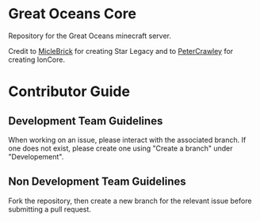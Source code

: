 # Great Oceans Core
Repository for the Great Oceans minecraft server.

Credit to [MicleBrick](https://github.com/MicleBrick/) for creating Star Legacy and to [PeterCrawley](https://github.com/Peter-Crawley) for creating IonCore.

# Contributor Guide
## Development Team Guidelines
When working on an issue, please interact with the associated branch. If one does not exist, please create one using "Create a branch" under "Developement".
## Non Development Team Guidelines
Fork the repository, then create a new branch for the relevant issue before submitting a pull request.
